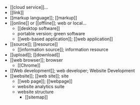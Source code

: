 - [[cloud service]]...
- [[link]]
- [[markup language]]; [[markup]]
- [[online]] or [[offline]]; web or local...
    - [[desktop software]]
    - portable version; green software
    - [[web-based application]]; [[web application]]
- [[source]]; [[resource]]
    - [[information source]]; information resource
- [[upload]]; [[download]]
- [[web browser]]; browser
    - [[Chrome]]
- [[Web development]]; web developer; Website Development
- [[website]]; [[web site]]; site
    - [[web page]]; [[webpage]]
    - website analytics suite
    - website structure
        - [[sitemap]]
